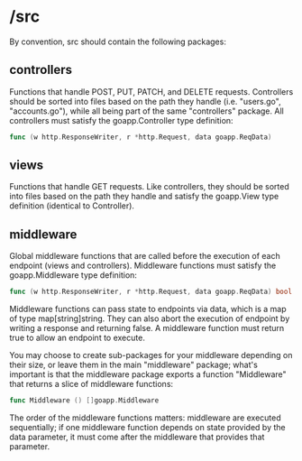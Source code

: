 # /src
By convention, src should contain the following packages:
## controllers
Functions that handle POST, PUT, PATCH, and DELETE requests.
Controllers should be sorted into files based on the path they handle
(i.e. "users.go", "accounts.go"), while all being part of the same
"controllers" package.
All controllers must satisfy the goapp.Controller type definition:
```go
func (w http.ResponseWriter, r *http.Request, data goapp.ReqData)
```
## views
Functions that handle GET requests.
Like controllers, they should be sorted into files based on the path they
handle and satisfy the goapp.View type definition (identical to Controller).

## middleware
Global middleware functions that are called before the execution of each
endpoint (views and controllers).
Middleware functions must satisfy the goapp.Middleware type definition:
```go
func (w http.ResponseWriter, r *http.Request, data goapp.ReqData) bool
```
Middleware functions can pass state to endpoints via data, which is a map of
type map[string]string. They can also abort the execution of endpoint by
writing a response and returning false. A middleware function must return
true to allow an endpoint to execute.

You may choose to create sub-packages for your middleware depending on their
size, or leave them in the main "middleware" package; what's important is that
the middleware package exports a function "Middleware" that returns a slice of middleware
functions:
```go
func Middleware () []goapp.Middleware
```
The order of the middleware functions matters: middleware are executed
sequentially; if one middleware function depends on state provided by the
data parameter, it must come after the middleware that provides that
parameter.

